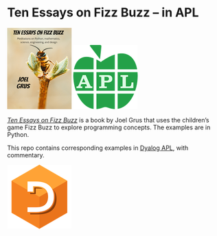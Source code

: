 # Ten Essays on Fizz Buzz – in APL

![Ten Essays on Fizz Buzz cover](img/fizzbuzz-cover.png)&nbsp;![APL logo](img/apl-logo.png)

[*Ten Essays on Fizz Buzz*](https://joelgrus.com/2020/06/06/ten-essays-on-fizz-buzz/) is a book by Joel Grus that uses the children’s game Fizz Buzz to explore programming concepts. The examples are in Python. 

This repo contains corresponding examples in [Dyalog APL](https://dyalog.com), with commentary.

![Dyalog logo](img/dyalog-logo.png)
